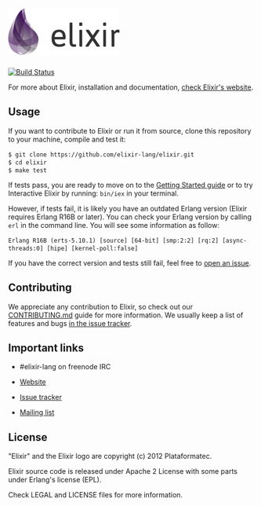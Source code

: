 ![Elixir](https://github.com/elixir-lang/elixir-lang.github.com/raw/master/images/logo/logo.png)
=========
[![Build Status](https://secure.travis-ci.org/elixir-lang/elixir.png?branch=master "Build Status")](http://travis-ci.org/elixir-lang/elixir)

For more about Elixir, installation and documentation, [check Elixir's website](http://elixir-lang.org/).

## Usage

If you want to contribute to Elixir or run it from source, clone this repository to your machine, compile and test it:

    $ git clone https://github.com/elixir-lang/elixir.git
    $ cd elixir
    $ make test

If tests pass, you are ready to move on to the [Getting Started guide][1] or to try Interactive Elixir by running: `bin/iex` in your terminal.

However, if tests fail, it is likely you have an outdated Erlang version (Elixir requires Erlang R16B or later). You can check your Erlang version by calling `erl` in the command line. You will see some information as follow:

    Erlang R16B (erts-5.10.1) [source] [64-bit] [smp:2:2] [rq:2] [async-threads:0] [hipe] [kernel-poll:false]

If you have the correct version and tests still fail, feel free to [open an issue][2].

## Contributing

We appreciate any contribution to Elixir, so check out our [CONTRIBUTING.md](CONTRIBUTING.md) guide for more information. We usually keep a list of features and bugs [in the issue tracker][2].

## Important links

* #elixir-lang on freenode IRC
* [Website][1]
* [Issue tracker][2]
* [Mailing list][3]

  [1]: http://elixir-lang.org
  [2]: https://github.com/elixir-lang/elixir/issues
  [3]: http://groups.google.com/group/elixir-lang-core

## License

"Elixir" and the Elixir logo are copyright (c) 2012 Plataformatec.

Elixir source code is released under Apache 2 License with some parts under Erlang's license (EPL).

Check LEGAL and LICENSE files for more information.